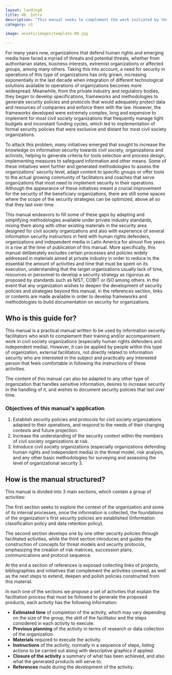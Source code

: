 ```yaml
---
layout: landing0
title: 00_ Intro
description: "This manual seeks to complement the work initiated by the community of facilitators in securing within civil society, making available to these and to the beneficiary organizations themselves a set of activities that allow generating organizational security policies in harmony with the real needs of each, adaptable to change and lasting over time."
category: n1

image: assets/images/template-00.jpg

---
```


For many years now, organizations that defend human rights and emerging media have faced a myriad of threats and potential threats, whether from authoritarian states, business interests, extremist organizations or affected groups, among many others. Taking this into account, a need for security in operations of this type of organizations has only grown, increasing exponentially in the last decade when integration of different technological solutions available to operations of organizations becomes more widespread. Meanwhile, from the private industry and regulatory bodies, they began to develop specifications, frameworks and methodologies to generate security policies and protocols that would adequately protect data and resources of companies and enforce them with the law. However, the frameworks developed were extremely complex, long and expensive to implement for most civil society organizations that frequently manage tight budgets and inconstant funding cycles, which led to implementation of formal security policies that were exclusive and distant for most civil society organizations.

To attack this problem, many initiatives emerged that sought to increase the knowledge on information security towards civil society, organizations and activists, helping to generate criteria for tools selection and process design, implementing measures to safeguard information and other means. Some of these initiatives went further and generated methodologies to assess the organizations' security level, adapt content to specific groups or offer tools to the actual growing community of facilitators and coaches that serve organizations that most need to implement security in their operations. Although the appearance of these initiatives meant a crucial improvement for the security of the beneficiary organizations, there are still some spaces where the scope of the security strategies can be optimized, above all so that they last over time.

This manual endeavors to fill some of these gaps by adapting and simplifying methodologies available under private industry standards, mixing them along with other existing materials in the security area designed for civil society organizations and also with experience of several information security instructors in field with human rights defenders, organizations and independent media in Latin America for almost five years in a row at the time of publication of this manual. More specifically, this manual deliberately excludes certain processes and policies widely addressed in materials aimed at private industry in order to reduce to the essential the amount of activities and time that must be spent on its execution, understanding that the target organizations usually lack of time, resources or personnel to develop a security strategy as rigorous as proposed by standards such as NIST, COBIT or ISO among others. In the event that any organization wishes to deepen the development of security policies and strategies beyond this manual, in the references section, links or contents are made available in order to develop frameworks and methodologies to build documentation on security for organizations.

## Who is this guide for?
This manual is a practical manual written to be used by information security facilitators who wish to complement their training and/or accompaniment work in civil society organizations (especially human rights defenders and independent media). However, it can be applied by people within this type of organization, external facilitators, not directly related to information security who are interested in the subject and practically any interested person that feels comfortable in following the instructions of these activities.

The content of this manual can also be adapted to any other type of organization that handles sensitive information, desires to increase security in the handling of it, and wishes to document security policies that last over time.

### Objectives of this manual's application
1. Establish security policies and protocols for civil society organizations adapted to their operations, and respond to the needs of their changing contexts and future projection.
2. Increase the understanding of the security context within the members of civil society organizations at risk.
3. Introduce civil society organizations (especially organizations defending human rights and independent media) in the threat model, risk analysis, and any other basic methodologies for surveying and assessing the level of organizational security 3.

## How is the manual structured?
This manual is divided into 3 main sections, which contain a group of activities:

The first section seeks to explore the context of the organization and some of its internal processes, once the information is collected, the foundations of the organization's first security policies are established (Information classification policy and data retention policy).

The second section develops one by one other security policies through facilitated activities, while the third section introduces and guides the construction of concepts for threat models and security protocols, emphasizing the creation of risk matrices, succession plans, communications and protocol sequence.

At the end a section of references is exposed collecting links of projects, bibliographies and initiatives that complement the activities covered, as well as the next steps to extend, deepen and polish policies constructed from this material.

In each one of the sections we propose a set of activities that explain the facilitation process that must be followed to generate the proposed products, each activity has the following information:
* **Estimated time** of completion of the activity, which may vary depending on the size of the group, the skill of the facilitator and the steps considered in each activity to execute.
* **Previous planning** of the activity in terms of research or data collection of the organization.
* **Materials** required to execute the activity.
* **Instructions** of the activity, normally in a sequence of steps, listing actions to be carried out along with descriptive graphics if applied.
* **Closure of the activity** a summary of what has been achieved, and also what the generated products will serve to.
* **References** made during the development of the activity.

